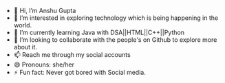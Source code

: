 - 👋 Hi, I’m Anshu Gupta 
- 👀 I’m interested in exploring technology which is being happening in the world.
- 🌱 I’m currently learning Java with DSA||HTML||C++||Python 
- 💞️ I’m looking to collaborate with the people's on Github to explore more about it.
- 📫 Reach me through my social accounts
- 😄 Pronouns: she/her
- ⚡ Fun fact: Never got bored with Social media.

<!---
971162/971162 is a ✨ special ✨ repository because its `README.md` (this file) appears on your GitHub profile.
You can click the Preview link to take a look at your changes.
--->
